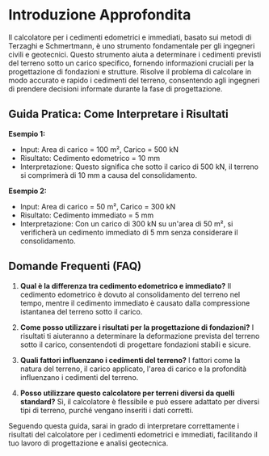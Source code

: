 # Introduzione Approfondita
Il calcolatore per i cedimenti edometrici e immediati, basato sui metodi di Terzaghi e Schmertmann, è uno strumento fondamentale per gli ingegneri civili e geotecnici. Questo strumento aiuta a determinare i cedimenti previsti del terreno sotto un carico specifico, fornendo informazioni cruciali per la progettazione di fondazioni e strutture. Risolve il problema di calcolare in modo accurato e rapido i cedimenti del terreno, consentendo agli ingegneri di prendere decisioni informate durante la fase di progettazione.

## Guida Pratica: Come Interpretare i Risultati
**Esempio 1:**
- Input: Area di carico = 100 m², Carico = 500 kN
- Risultato: Cedimento edometrico = 10 mm
- Interpretazione: Questo significa che sotto il carico di 500 kN, il terreno si comprimerà di 10 mm a causa del consolidamento.

**Esempio 2:**
- Input: Area di carico = 50 m², Carico = 300 kN
- Risultato: Cedimento immediato = 5 mm
- Interpretazione: Con un carico di 300 kN su un'area di 50 m², si verificherà un cedimento immediato di 5 mm senza considerare il consolidamento.

## Domande Frequenti (FAQ)
1. **Qual è la differenza tra cedimento edometrico e immediato?**
   Il cedimento edometrico è dovuto al consolidamento del terreno nel tempo, mentre il cedimento immediato è causato dalla compressione istantanea del terreno sotto il carico.
   
2. **Come posso utilizzare i risultati per la progettazione di fondazioni?**
   I risultati ti aiuteranno a determinare la deformazione prevista del terreno sotto il carico, consentendoti di progettare fondazioni stabili e sicure.

3. **Quali fattori influenzano i cedimenti del terreno?**
   I fattori come la natura del terreno, il carico applicato, l'area di carico e la profondità influenzano i cedimenti del terreno.

4. **Posso utilizzare questo calcolatore per terreni diversi da quelli standard?**
   Sì, il calcolatore è flessibile e può essere adattato per diversi tipi di terreno, purché vengano inseriti i dati corretti.

Seguendo questa guida, sarai in grado di interpretare correttamente i risultati del calcolatore per i cedimenti edometrici e immediati, facilitando il tuo lavoro di progettazione e analisi geotecnica.